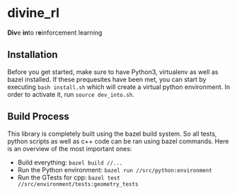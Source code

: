 # divine_rl
**Div**e **in**to r**e**inforcement learning

## Installation
Before you get started, make sure to have Python3, virtualenv as well as bazel installed.
If these prequesites have been met, you can start by executing `bash install.sh` which will create a virtual python environment.
In order to activate it, run `source dev_into.sh`.

## Build Process
This library is completely built using the bazel build system. So all tests, python scripts as well as c++ code can be ran using bazel commands.
Here is an overview of the most important ones:

* Build everything: `bazel build //...`
* Run the Python environment: `bazel run //src/python:environment`
* Run the GTests for cpp: `bazel test //src/environment/tests:geometry_tests`
